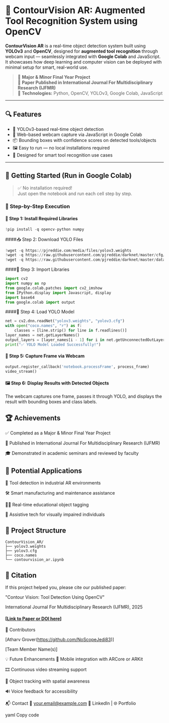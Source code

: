 # 🧠 ContourVision AR: Augmented Tool Recognition System using OpenCV

**ContourVision AR** is a real-time object detection system built using **YOLOv3** and **OpenCV**, designed for **augmented tool recognition** through webcam input — seamlessly integrated with **Google Colab** and JavaScript. It showcases how deep learning and computer vision can be deployed with minimal setup for smart, real-world use.

> 📌 **Major & Minor Final Year Project**  
> 📝 **Paper Published in International Journal For Multidisciplinary Research (IJFMR)**  
> 🧠 **Technologies:** Python, OpenCV, YOLOv3, Google Colab, JavaScript

---

## 🔍 Features

- 🔎 YOLOv3-based real-time object detection
- 🎥 Web-based webcam capture via JavaScript in Google Colab
- 📦 Bounding boxes with confidence scores on detected tools/objects
- 🖼️ Easy to run — no local installations required
- 🧰 Designed for smart tool recognition use cases

---

## 🚀 Getting Started (Run in Google Colab)

> ✅ No installation required!  
> Just open the notebook and run each cell step by step.

### 🔧 Step-by-Step Execution

#### 📌 Step 1: Install Required Libraries
```python
!pip install -q opencv-python numpy
```

####📥 Step 2: Download YOLO Files
```python
!wget -q https://pjreddie.com/media/files/yolov3.weights
!wget -q https://raw.githubusercontent.com/pjreddie/darknet/master/cfg/yolov3.cfg
!wget -q https://raw.githubusercontent.com/pjreddie/darknet/master/data/coco.names
````
####📂 Step 3: Import Libraries
```python
import cv2
import numpy as np
from google.colab.patches import cv2_imshow
from IPython.display import Javascript, display
import base64
from google.colab import output
```

####🧠 Step 4: Load YOLO Model
```python
net = cv2.dnn.readNet("yolov3.weights", "yolov3.cfg")
with open("coco.names", "r") as f:
    classes = [line.strip() for line in f.readlines()]
layer_names = net.getLayerNames()
output_layers = [layer_names[i - 1] for i in net.getUnconnectedOutLayers()]
print("✅ YOLO Model Loaded Successfully!")
```

#### 📸 Step 5: Capture Frame via Webcam
```python
output.register_callback('notebook.processFrame', process_frame)
video_stream()
```

#### 🖼️ Step 6: Display Results with Detected Objects
The webcam captures one frame, passes it through YOLO, and displays the result with bounding boxes and class labels.

## 🏆 Achievements
✅ Completed as a Major & Minor Final Year Project

📝 Published in International Journal For Multidisciplinary Research (IJFMR)

🎓 Demonstrated in academic seminars and reviewed by faculty

## 🧪 Potential Applications
👷 Tool detection in industrial AR environments

🛠️ Smart manufacturing and maintenance assistance

🧑‍🏫 Real-time educational object tagging

🧏 Assistive tech for visually impaired individuals

## 📂 Project Structure
```
ContourVision_AR/
├── yolov3.weights
├── yolov3.cfg
├── coco.names
└── contourvision_ar.ipynb
```

## 📣 Citation
If this project helped you, please cite our published paper:

"Contour Vision: Tool Detection Using OpenCV"

International Journal For Multidisciplinary Research (IJFMR), 2025

#### [[Link to Paper or DOI here](https://www.ijfmr.com/research-paper.php?id=38706)]

🤝 Contributors

[Atharv Grover(https://github.com/NoScopeJedi83)]

[Team Member Name(s)]

💡 Future Enhancements
📱 Mobile integration with ARCore or ARKit

🎞️ Continuous video streaming support

🧭 Object tracking with spatial awareness

🔊 Voice feedback for accessibility

📬 Contact
📧 your.email@example.com
🔗 LinkedIn | 🌐 Portfolio

yaml
Copy code



